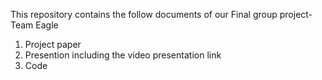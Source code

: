 This repository contains the follow documents of our Final group project-Team Eagle
1. Project paper
2. Presention including the video presentation link
3. Code
